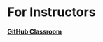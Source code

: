 # For Instructors

[**GitHub Classroom** ](./GitHub-Classroom-c5c302e2-70ca-457c-b40c-9c6366c7c6b6.md)